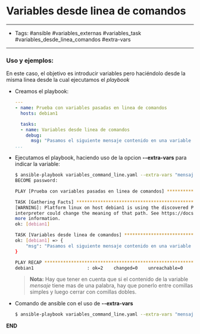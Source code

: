 # Variables desde linea de comandos

-----
- Tags: #ansible #variables_externas #variables_task #variables_desde_linea_comandos #extra-vars
-----

### Uso y ejemplos: 

En este caso, el objetivo es introducir variables pero haciéndolo desde la misma linea desde la cual ejecutamos el *playbook*

- Creamos el playbook:

	```yaml
	---
	- name: Prueba con variables pasadas en linea de comandos
	  hosts: debian1
	
	  tasks:
	  - name: Variables desde linea de comandos
	    debug:
	      msg: "Pasamos el siguiente mensaje contenido en una variable introducida desde CLI. Mensaje: {{ mensaje }}"
	...
	```

- Ejecutamos el playbook, haciendo uso de la opcion **--extra-vars** para indicar la variable:

	```bash
	$ ansible-playbook variables_command_line.yaml --extra-vars "mensaje='Esto es una prueba de uso de variables en linea de comandos'"
	BECOME password: 
	
	PLAY [Prueba con variables pasadas en linea de comandos] *********************************************************************************************
	
	TASK [Gathering Facts] *******************************************************************************************************************************
	[WARNING]: Platform linux on host debian1 is using the discovered Python interpreter at /usr/bin/python3.9, but future installation of another Python
	interpreter could change the meaning of that path. See https://docs.ansible.com/ansible-core/2.18/reference_appendices/interpreter_discovery.html for
	more information.
	ok: [debian1]
	
	TASK [Variables desde linea de comandos] *************************************************************************************************************
	ok: [debian1] => {
	    "msg": "Pasamos el siguiente mensaje contenido en una variable introducida desde CLI. Mensaje: Esto es una prueba de uso de variables en linea de comandos"
	}
	
	PLAY RECAP *******************************************************************************************************************************************
	debian1                    : ok=2    changed=0    unreachable=0    failed=0    skipped=0    rescued=0    ignored=0 
	```

	> **Nota:** Hay que tener en cuenta que si el contenido de la variable *mensaje* tiene mas de una palabra, hay que ponerlo entre comillas simples y luego cerrar con comillas dobles.

- Comando de ansible con el uso de **--extra-vars**

	```bash
	$ ansible-playbook variables_command_line.yaml --extra-vars "mensaje='Esto es una prueba de uso de variables en linea de comandos'"
	```


**END**